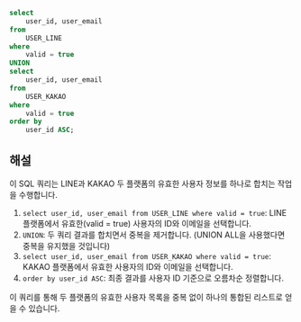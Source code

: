 ```sql
select 
    user_id, user_email 
from 
    USER_LINE
where 
    valid = true
UNION
select 
    user_id, user_email 
from 
    USER_KAKAO
where 
    valid = true
order by 
    user_id ASC;
```

## 해설

이 SQL 쿼리는 LINE과 KAKAO 두 플랫폼의 유효한 사용자 정보를 하나로 합치는 작업을 수행합니다.

1. `select user_id, user_email from USER_LINE where valid = true`: LINE 플랫폼에서 유효한(valid = true) 사용자의 ID와 이메일을 선택합니다.
2. `UNION`: 두 쿼리 결과를 합치면서 중복을 제거합니다. (UNION ALL을 사용했다면 중복을 유지했을 것입니다)
3. `select user_id, user_email from USER_KAKAO where valid = true`: KAKAO 플랫폼에서 유효한 사용자의 ID와 이메일을 선택합니다.
4. `order by user_id ASC`: 최종 결과를 사용자 ID 기준으로 오름차순 정렬합니다.

이 쿼리를 통해 두 플랫폼의 유효한 사용자 목록을 중복 없이 하나의 통합된 리스트로 얻을 수 있습니다.